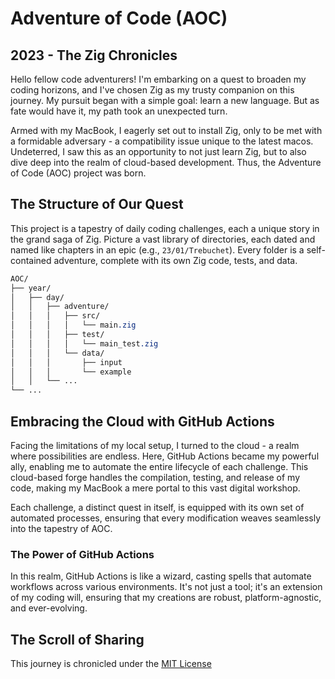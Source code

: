# Adventure of Code (AOC)

## 2023 - The Zig Chronicles

Hello fellow code adventurers! I'm embarking on a quest to broaden my coding horizons, and I've chosen Zig as my trusty companion on this journey. My pursuit began with a simple goal: learn a new language. But as fate would have it, my path took an unexpected turn.

Armed with my MacBook, I eagerly set out to install Zig, only to be met with a formidable adversary - a compatibility issue unique to the latest macos. Undeterred, I saw this as an opportunity to not just learn Zig, but to also dive deep into the realm of cloud-based development. Thus, the Adventure of Code (AOC) project was born.

## The Structure of Our Quest

This project is a tapestry of daily coding challenges, each a unique story in the grand saga of Zig. Picture a vast library of directories, each dated and named like chapters in an epic (e.g., `23/01/Trebuchet`). Every folder is a self-contained adventure, complete with its own Zig code, tests, and data.

```css
AOC/
├── year/
│   ├── day/
│   │   ├── adventure/
│   │   │   ├── src/
│   │   │   │   └── main.zig
│   │   │   ├── test/
│   │   │   │   └── main_test.zig
│   │   │   └── data/
│   │   │       ├── input
│   │   │       └── example
│   │   └── ...
└── ...
```

## Embracing the Cloud with GitHub Actions

Facing the limitations of my local setup, I turned to the cloud - a realm where possibilities are endless. Here, GitHub Actions became my powerful ally, enabling me to automate the entire lifecycle of each challenge. This cloud-based forge handles the compilation, testing, and release of my code, making my MacBook a mere portal to this vast digital workshop.

Each challenge, a distinct quest in itself, is equipped with its own set of automated processes, ensuring that every modification weaves seamlessly into the tapestry of AOC.

### The Power of GitHub Actions

In this realm, GitHub Actions is like a wizard, casting spells that automate workflows across various environments. It's not just a tool; it's an extension of my coding will, ensuring that my creations are robust, platform-agnostic, and ever-evolving.

## The Scroll of Sharing

This journey is chronicled under the [MIT License](LICENSE)
